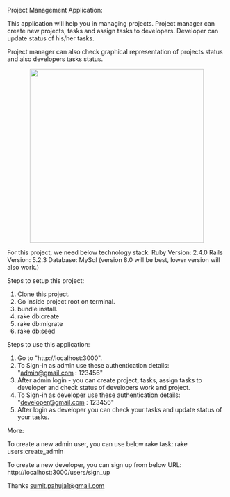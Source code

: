 Project Management Application:

This application will help you in managing projects. Project manager can create new projects, tasks and assign tasks to developers. Developer can update status of his/her tasks.

Project manager can also check graphical representation of projects status and also developers tasks status.

<div align="center">
    <img src="https://i.postimg.cc/pLbVh6NG/graph.png" width="400px"</img> 
</div>

For this project, we need below technology stack:
Ruby Version: 2.4.0
Rails Version: 5.2.3
Database: MySql (version 8.0 will be best, lower version will also work.)


Steps to setup this project:

1. Clone this project.
2. Go inside project root on terminal.
3. bundle install.
4. rake db:create
5. rake db:migrate
6. rake db:seed

Steps to use this application:
1. Go to "http://localhost:3000".
2. To Sign-in as admin use these authentication details: "admin@gmail.com : 123456"
3. After admin login - you can create project, tasks, assign tasks to developer and check status of developers work and project.
4. To Sign-in as developer use these authentication details: "developer@gmail.com : 123456"
5. After login as developer you can check your tasks and update status of your tasks.


More:

To create a new admin user, you can use below rake task: 
rake users:create_admin

To create a new developer, you can sign up from below URL:
http://localhost:3000/users/sign_up




Thanks
sumit.pahuja1@gmail.com
